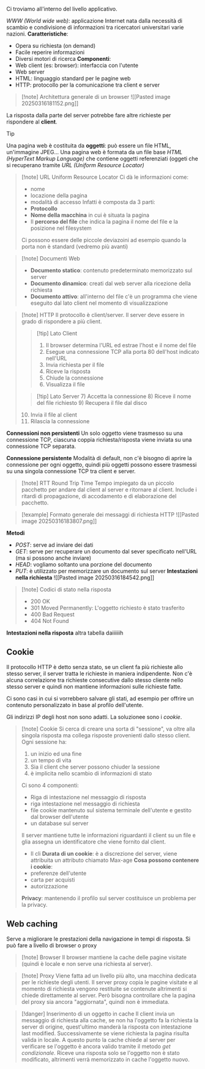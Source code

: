 Ci troviamo all'interno del livello applicativo.

*WWW (World wide web)*: applicazione Internet nata dalla necessità di scambio e condivisione di informazioni tra ricercatori universitari varie nazioni.
**Caratteristiche**:
- Opera su richiesta (on demand)
- Facile reperire informazioni
- Diversi motori di ricerca
**Componenti**:
 - Web client (es: browser): interfaccia con l'utente
 - Web server
 - HTML: linguaggio standard per le pagine web
 - HTTP: protocollo per la comunicazione tra client e server
 >[!note] Architettura generale di un browser
 >![[Pasted image 20250316181152.png]]
 
 La risposta dalla parte del server potrebbe fare altre richieste per rispondere al **client**.
 
>[!tip]
>Una pagina web è costituita da **oggetti**: può essere un file HTML, un'immagine JPEG...
>Una pagina web è formata da un file base *HTML (HyperText Markup Language)* che contiene oggetti referenziati (oggeti che si recuperano tramite *URL (Uniform Resource Locator)*

>[!note] URL Uniform Resource Locator
>Ci dà le informazioni come:
>- nome
>- locazione della pagina
>- modalità di accesso
>Infatti è composta da 3 parti:
>- **Protocollo**
>- **Nome della macchina** in cui è situata la pagina
>- Il **percorso del file** che indica la pagina il nome del file e la posizione nel filesystem
>
>Ci possono essere delle piccole deviazoini ad esempio quando la porta non è standard (vedremo più avanti)


 >[!note] Documenti Web
 >- **Documento statico**: contenuto predeterminato memorizzato sul server
 >- **Documento dinamico**: creati dal web server alla ricezione della richiesta 
 >- **Documento attivo**: all'interno del file c'è un programma che viene eseguito dal lato client nel momento di visualizzazione
 
 >[!note] HTTP 
 >Il protocollo è client/server. Il server deve essere in grado di rispondere a più client.
 >>[!tip] Lato Client
 >>1) Il browser determina l'URL ed estrae l'host e il nome del file 
 >>2) Esegue una connessione TCP alla porta 80 dell'host indicato nell'URL
 >>3) Invia richiesta per il file
 >>4) Riceve la risposta
 >>5) Chiude la connessione
 >>6) Visualizza il file
 >
 >
 >
 >>[!tip]  Lato Server
 >>7) Accetta la connessione
 >>8) Riceve il nome del file richiesto
>>9) Recupera il file dal disco
 >10)  Invia il file al client
 >11)  Rilascia la connessione
  
 **Connessioni non persistenti**
	 Un solo oggetto viene trasmesso su una connessione TCP, ciascuna coppia richiesta/risposta viene inviata su una connessione TCP separata. 

 **Connessione persistente** 
	 Modalità di default, non c'è bisogno di aprire la connessione per ogni oggetto, quindi più oggetti possono essere trasmessi su una singola connessione TCP tra client e server.

>[!note] RTT Round Trip Time
>Tempo impiegato da un piccolo pacchetto per andare dal client al server e ritornare al client. Include i ritardi di propagazione, di accodamento e di elaborazione del pacchetto.

>[!example] Formato generale dei messaggi di richiesta HTTP
>![[Pasted image 20250316183807.png]]

 **Metodi**
 - *POST*: serve ad inviare dei dati
 - *GET*: serve per recuperare un documento dal sever specificato nell'URL (ma si possono anche inviare)
 - *HEAD*: vogliamo soltanto una porzione del documento
 - *PUT*: è utilizzato per memorizzare un documento sul server
 **Intestazioni nella richiesta**
 ![[Pasted image 20250316184542.png]]

>[!note] Codici di stato nella risposta
>- 200 OK
>- 301 Moved Permanently: L'oggetto richiesto è stato trasferito
>- 400 Bad Request
>- 404 Not Found

**Intestazioni nella risposta**
altra tabella daiiiiiih

## Cookie 
Il protocollo HTTP è detto senza stato, se un client fa più richieste allo stesso server, il server tratta le richieste in maniera indipendente. Non c'è alcuna correlazione tra richieste consecutive dallo stesso cliente nello stesso server e quindi non mantiene informazioni sulle richieste fatte.

Ci sono casi in cui si vorrebbero salvare gli stati, ad esempio per offrire un contenuto personalizzato in base al profilo dell'utente.

Gli indirizzi IP degli host non sono adatti.
La soluzionee sono i *cookie*.

>[!note] Cookie
>Si cerca di creare una sorta di "sessione", va oltre alla singola risposta ma collega risposte provenienti dallo stesso client. 
>Ogni sessione ha:
>1) un inizio ed una fine
>2) un tempo di vita
>3) Sia il client che server possono chiuder la sessione
>4) è implicita nello scambio di informazioni di stato
>
>Ci sono 4 componenti:
>- Riga di intestazione nel messaggio di risposta
>- riga intestazione nel messaggio di richiesta
>- file cookie mantenuto sul sistema terminale dell'utente e gestito dal browser dell'utente
>- un database sul server
>
>Il server mantiene tutte le informazioni riguardanti il client su un file e glia assegna un identificatore che viene fornito dal client.
>- Il cli
>**Durata di un cookie**: è a discrezione del server, viene attribuita un attributo chiamato Max-age
>**Cosa possono contenere i cookie**:
>- preferenze dell'utente
>- carta per acquisti
>- autorizzazione
>
>**Privacy**: mantenendo il profilo sul server costituisce un problema per la privacy.

## Web caching
Serve a migliorare le prestazioni della navigazione in tempi di risposta.
Si può fare a livello di browser o proxy
>[!note] Browser
>Il browser mantiene la cache delle pagine visitate (quindi è locale e non serve una richiesta al server).

>[!note] Proxy
>Viene fatta ad un livello più alto, una macchina dedicata per le richieste degli utenti. Il server proxy copia le pagine visitate e al momento di richiesta vengono restituite se contenute altrimenti si chiede direttamente al server. Però bisogna controllare che la pagina del proxy sia ancora "aggiornata", quindi non è immediata.

>[!danger] Inserimento di un oggetto in cache
> Il client invia un messaggio di richiesta alla cache, se non ha l'oggetto fa la richiesta la server di origine, quest'ultimo manderà la risposta con intestazione last modified. Successivamente se viene richiesta la pagina risulta valida in locale. 
> A questo punto la cache chiede al server per verificare se l'oggetto è ancora valido tramite il metodo *get condizionale*. Riceve una risposta solo se l'oggetto non è stato modificato, altrimenti verrà memorizzato in cache l'oggetto nuovo.












